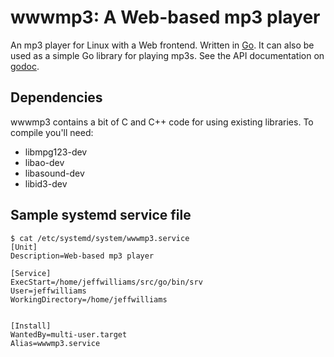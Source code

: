 # wwwmp3: A Web-based mp3 player

An mp3 player for Linux with a Web frontend. Written in [Go](https://golang.org/). It can also be used as a simple Go library for playing mp3s. See the API documentation on [godoc](http://godoc.org/github.com/jeffwilliams/wwwmp3).

## Dependencies

wwwmp3 contains a bit of C and C++ code for using existing libraries. To compile you'll need:

  * libmpg123-dev
  * libao-dev
  * libasound-dev
  * libid3-dev


## Sample systemd service file

    $ cat /etc/systemd/system/wwwmp3.service 
    [Unit]
    Description=Web-based mp3 player

    [Service]
    ExecStart=/home/jeffwilliams/src/go/bin/srv
    User=jeffwilliams
    WorkingDirectory=/home/jeffwilliams


    [Install]
    WantedBy=multi-user.target
    Alias=wwwmp3.service

